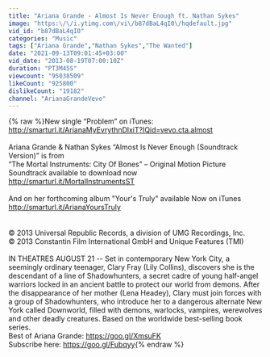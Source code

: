 ```yaml
---
title: "Ariana Grande - Almost Is Never Enough ft. Nathan Sykes"
image: "https:\/\/i.ytimg.com\/vi\/b87dBaL4qI0\/hqdefault.jpg"
vid_id: "b87dBaL4qI0"
categories: "Music"
tags: ["Ariana Grande","Nathan Sykes","The Wanted"]
date: "2021-09-13T09:01:45+03:00"
vid_date: "2013-08-19T07:00:10Z"
duration: "PT3M45S"
viewcount: "95038509"
likeCount: "925800"
dislikeCount: "19182"
channel: "ArianaGrandeVevo"
---
```

{% raw %}New single “Problem” on iTunes: <a rel="nofollow" target="blank" href="http://smarturl.it/ArianaMyEvrythnDlxiT?IQid=vevo.cta.almost">http://smarturl.it/ArianaMyEvrythnDlxiT?IQid=vevo.cta.almost</a><br /><br />Ariana Grande &amp; Nathan Sykes “Almost Is Never Enough (Soundtrack Version)” is from <br />“The Mortal Instruments:  City Of Bones” – Original Motion Picture Soundtrack available to download now <a rel="nofollow" target="blank" href="http://smarturl.it/MortalInstrumentsST">http://smarturl.it/MortalInstrumentsST</a><br /><br />And on her forthcoming album &quot;Your's Truly&quot; available Now on iTunes <a rel="nofollow" target="blank" href="http://smarturl.it/ArianaYoursTruly">http://smarturl.it/ArianaYoursTruly</a><br /><br /><br />© 2013 Universal Republic Records, a division of UMG Recordings, Inc.<br />© 2013 Constantin Film International GmbH and Unique Features (TMI) <br /><br />IN THEATRES AUGUST 21 -- Set in contemporary New York City, a seemingly ordinary teenager, Clary Fray (Lily Collins), discovers she is the descendant of a line of Shadowhunters, a secret cadre of young half-angel warriors locked in an ancient battle to protect our world from demons. After the disappearance of her mother (Lena Headey), Clary must join forces with a group of Shadowhunters, who introduce her to a dangerous alternate New York called Downworld, filled with demons, warlocks, vampires, werewolves and other deadly creatures.  Based on the worldwide best-selling book series.<br />Best of Ariana Grande: <a rel="nofollow" target="blank" href="https://goo.gl/XmsuFK">https://goo.gl/XmsuFK</a><br />Subscribe here: <a rel="nofollow" target="blank" href="https://goo.gl/Fubqyy">https://goo.gl/Fubqyy</a>{% endraw %}
